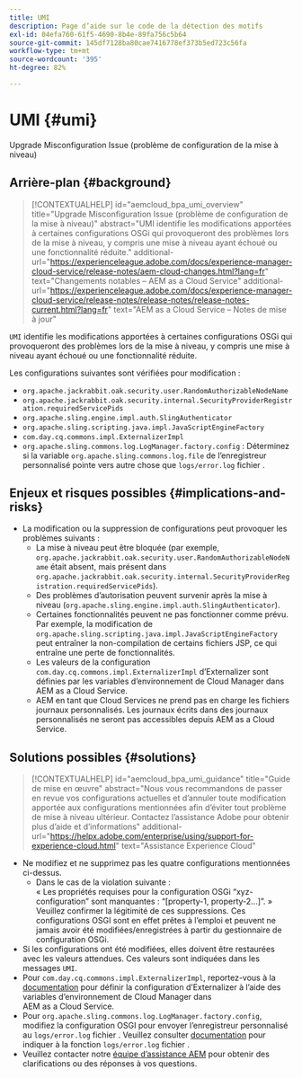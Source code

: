 ```yaml
---
title: UMI
description: Page d’aide sur le code de la détection des motifs
exl-id: 04efa760-61f5-4690-8b4e-89fa756c5b64
source-git-commit: 145df7128ba80cae7416778ef373b5ed723c56fa
workflow-type: tm+mt
source-wordcount: '395'
ht-degree: 82%

---
```


# UMI {#umi}

Upgrade Misconfiguration Issue (problème de configuration de la mise à niveau)

## Arrière-plan {#background}

>[!CONTEXTUALHELP]
>id="aemcloud_bpa_umi_overview"
>title="Upgrade Misconfiguration Issue (problème de configuration de la mise à niveau)"
>abstract="UMI identifie les modifications apportées à certaines configurations OSGi qui provoqueront des problèmes lors de la mise à niveau, y compris une mise à niveau ayant échoué ou une fonctionnalité réduite."
>additional-url="https://experienceleague.adobe.com/docs/experience-manager-cloud-service/release-notes/aem-cloud-changes.html?lang=fr" text="Changements notables – AEM as a Cloud Service"
>additional-url="https://experienceleague.adobe.com/docs/experience-manager-cloud-service/release-notes/release-notes/release-notes-current.html?lang=fr" text="AEM as a Cloud Service – Notes de mise à jour"

`UMI` identifie les modifications apportées à certaines configurations OSGi qui provoqueront des problèmes lors de la mise à niveau, y compris une mise à niveau ayant échoué ou une fonctionnalité réduite.

Les configurations suivantes sont vérifiées pour modification :
* `org.apache.jackrabbit.oak.security.user.RandomAuthorizableNodeName`
* `org.apache.jackrabbit.oak.security.internal.SecurityProviderRegistration.requiredServicePids`
* `org.apache.sling.engine.impl.auth.SlingAuthenticator`
* `org.apache.sling.scripting.java.impl.JavaScriptEngineFactory`
* `com.day.cq.commons.impl.ExternalizerImpl`
* `org.apache.sling.commons.log.LogManager.factory.config` : Déterminez si la variable `org.apache.sling.commons.log.file` de l’enregistreur personnalisé pointe vers autre chose que `logs/error.log` fichier .

## Enjeux et risques possibles {#implications-and-risks}

* La modification ou la suppression de configurations peut provoquer les problèmes suivants :
   * La mise à niveau peut être bloquée (par exemple, `org.apache.jackrabbit.oak.security.user.RandomAuthorizableNodeName` était absent, mais présent dans `org.apache.jackrabbit.oak.security.internal.SecurityProviderRegistration.requiredServicePids`).
   * Des problèmes d’autorisation peuvent survenir après la mise à niveau (`org.apache.sling.engine.impl.auth.SlingAuthenticator`).
   * Certaines fonctionnalités peuvent ne pas fonctionner comme prévu. Par exemple, la modification de `org.apache.sling.scripting.java.impl.JavaScriptEngineFactory` peut entraîner la non-compilation de certains fichiers JSP, ce qui entraîne une perte de fonctionnalités.
   * Les valeurs de la configuration `com.day.cq.commons.impl.ExternalizerImpl` d’Externalizer sont définies par les variables d’environnement de Cloud Manager dans AEM as a Cloud Service.
   * AEM en tant que Cloud Services ne prend pas en charge les fichiers journaux personnalisés. Les journaux écrits dans des journaux personnalisés ne seront pas accessibles depuis AEM as a Cloud Service.

## Solutions possibles {#solutions}

>[!CONTEXTUALHELP]
>id="aemcloud_bpa_umi_guidance"
>title="Guide de mise en œuvre"
>abstract="Nous vous recommandons de passer en revue vos configurations actuelles et d’annuler toute modification apportée aux configurations mentionnées afin d’éviter tout problème de mise à niveau ultérieur. Contactez l’assistance Adobe pour obtenir plus d’aide et d’informations"
>additional-url="https://helpx.adobe.com/enterprise/using/support-for-experience-cloud.html" text="Assistance Experience Cloud"

* Ne modifiez et ne supprimez pas les quatre configurations mentionnées ci-dessus.
   * Dans le cas de la violation suivante :\
      « Les propriétés requises pour la configuration OSGi “xyz-configuration” sont manquantes : “[property-1, property-2...]”. »\
      Veuillez confirmer la légitimité de ces suppressions. Ces configurations OSGI sont en effet prêtes à l’emploi et peuvent ne jamais avoir été modifiées/enregistrées à partir du gestionnaire de configuration OSGi.
* Si les configurations ont été modifiées, elles doivent être restaurées avec les valeurs attendues. Ces valeurs sont indiquées dans les messages `UMI`.
* Pour `com.day.cq.commons.impl.ExternalizerImpl`, reportez-vous à la [documentation](https://experienceleague.adobe.com/docs/experience-manager-cloud-service/implementing/developer-tools/externalizer.html?lang=fr) pour définir la configuration d’Externalizer à l’aide des variables d’environnement de Cloud Manager dans AEM as a Cloud Service.
* Pour `org.apache.sling.commons.log.LogManager.factory.config`, modifiez la configuration OSGI pour envoyer l’enregistreur personnalisé au `logs/error.log` fichier . Veuillez consulter [documentation](https://experienceleague.adobe.com/docs/experience-manager-learn/cloud-service/debugging/debugging-aem-as-a-cloud-service/logs.html) pour indiquer à la fonction `logs/error.log` fichier .
* Veuillez contacter notre [équipe d’assistance AEM](https://helpx.adobe.com/fr/enterprise/using/support-for-experience-cloud.html) pour obtenir des clarifications ou des réponses à vos questions.
